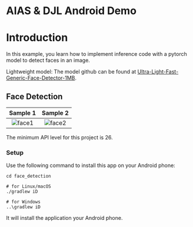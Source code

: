 # AIAS & DJL Android Demo

# Introduction

In this example, you learn how to implement inference code with a pytorch model to detect faces in an image.

Lightweight model:
The model github can be found at [Ultra-Light-Fast-Generic-Face-Detector-1MB](https://github.com/Linzaer/Ultra-Light-Fast-Generic-Face-Detector-1MB).

## Face Detection

Sample 1                     |  Sample 2                     
:-------------------------:|:-------------------------:
![face1](https://aias-home.oss-cn-beijing.aliyuncs.com/AIAS/edge_computing/face_1.jpeg)        |  ![face2](https://aias-home.oss-cn-beijing.aliyuncs.com/AIAS/edge_computing/face_2.jpeg)         


The minimum API level for this project is 26.

### Setup

Use the following command to install this app on your Android phone:

```
cd face_detection

# for Linux/macOS
./gradlew iD

# for Windows
..\gradlew iD
```

It will install the application your Android phone.

